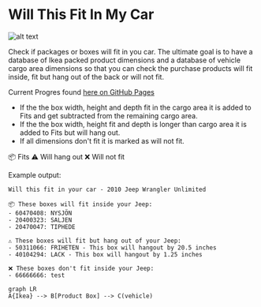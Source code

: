 # Will This Fit In My Car

![alt text](https://andyfriedl.github.io/will-this-fit/car.png?raw=true)


Check if packages or boxes will fit in you car. The ultimate goal is to have a database of Ikea  packed product dimensions and a database of vehicle cargo area dimensions so that you can check the purchase products will fit inside, fit but hang out of the back or will not fit.

Current Progres found [here on GitHub Pages]([https://pages.github.com/](https://andyfriedl.github.io/will-this-fit/))


- If the the box width, height and depth fit in the cargo area it is added to Fits and get subtracted from the remaining cargo area.
- If the the box width, height fit and depth is longer than cargo area it is added to Fits but will hang out.
- If all dimensions don't fit it is marked as will not fit.


📦 Fits
⚠️ Will hang out
❌ Will not fit


Example output:

    Will this fit in your car - 2010 Jeep Wrangler Unlimited
    
    📦 These boxes will fit inside your Jeep:
    - 60470408: NYSJÖN
    - 20400323: SALJEN
    - 20470047: TIPHEDE
    
    ⚠️ These boxes will fit but hang out of your Jeep:
    - 50311066: FRIHETEN - This box will hangout by 20.5 inches
    - 40104294: LACK - This box will hangout by 1.25 inches
    
    ❌ These boxes don't fit inside your Jeep:
    - 66666666: test
    


```mermaid
graph LR
A{Ikea} --> B[Product Box] --> C(vehicle)
```

